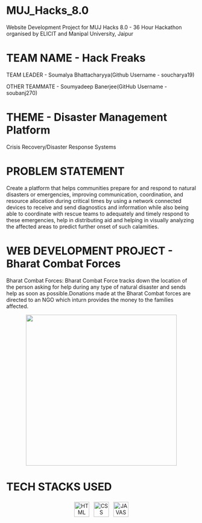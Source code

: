 # MUJ_Hacks_8.0

Website Development Project for MUJ Hacks 8.0 - 36 Hour Hackathon organised by ELICIT and Manipal University, Jaipur
 
# TEAM NAME - Hack Freaks

TEAM LEADER - Soumalya Bhattacharyya(Github Username - soucharya19)

OTHER TEAMMATE - Soumyadeep Banerjee(GitHub Username - soubanj270)

# THEME - Disaster Management Platform
Crisis Recovery/Disaster Response Systems

# PROBLEM STATEMENT 
Create a platform that helps communities prepare for and respond to natural disasters or emergencies, improving communication, coordination, and resource allocation during critical times by using a network connected devices to receive and send diagnostics and information while also being able to coordinate with rescue teams to adequately and timely respond to these emergencies, help in distributing aid and helping in visually analyzing the affected areas to predict further onset of such calamities.

 # WEB DEVELOPMENT PROJECT - Bharat Combat Forces

Bharat Combat Forces: Bharat Combat Force tracks down the location of the person asking for help during any type of natural disaster and sends help as soon as possible.Donations made at the Bharat Combat forces are directed to an NGO which inturn provides the money to the families affected.

<p align="center">
  <img width="400" height="400" src="https://github.com/soucharya19/Bharat_Combat_Forces/assets/145778953/bb43f3c7-c08e-4bcf-aa49-97fc71b24c74">
</p>

# TECH STACKS USED
<p align="center">
<img src="https://github.com/soubhatta/Bharat-Codepedia-Ed_Tech-Project/assets/122465630/35a440d7-8645-49e8-8c5a-500473dfa0ff" alt="HTML" height="40" style="vertical-align:top; margin:4px">
<img src="https://github.com/soubhatta/Bharat-Codepedia-Ed_Tech-Project/assets/122465630/1953d687-2274-493d-b0f8-bfbbdaad6974" alt="CSS" height="40" style="vertical-align:top; margin:4px">
<img src="https://github.com/soubhatta/Bharat-Codepedia-Ed_Tech-Project/assets/122465630/4c3b118c-4a9e-42b7-9fad-6b007b33411f" alt="JAVASCRIPT" height="40" style="vertical-align:top; margin:4px">
</p>

